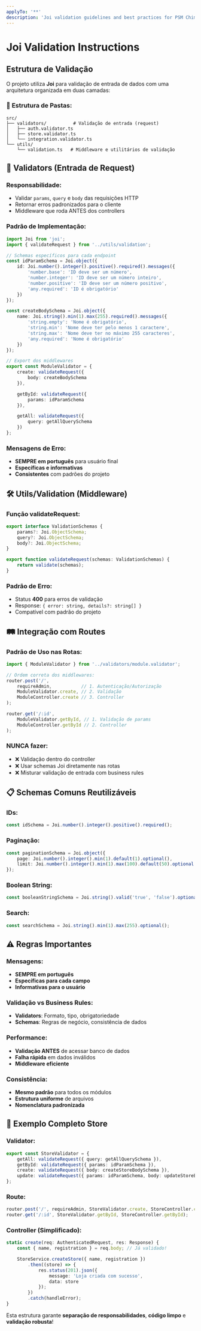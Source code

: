 ```yaml
---
applyTo: '**'
description: 'Joi validation guidelines and best practices for PSM Chimera v2 backend.'
---
```


# Joi Validation Instructions

## Estrutura de Validação

O projeto utiliza **Joi** para validação de entrada de dados com uma arquitetura organizada em duas camadas:

### 📁 **Estrutura de Pastas:**

```
src/
├── validators/          # Validação de entrada (request)
│   ├── auth.validator.ts
│   ├── store.validator.ts
│   └── integration.validator.ts
└── utils/
    └── validation.ts   # Middleware e utilitários de validação
```

## 🔧 **Validators (Entrada de Request)**

### **Responsabilidade:**
- Validar `params`, `query` e `body` das requisições HTTP
- Retornar erros padronizados para o cliente
- Middleware que roda ANTES dos controllers

### **Padrão de Implementação:**

```typescript
import Joi from 'joi';
import { validateRequest } from '../utils/validation';

// Schemas específicos para cada endpoint
const idParamSchema = Joi.object({
    id: Joi.number().integer().positive().required().messages({
        'number.base': 'ID deve ser um número',
        'number.integer': 'ID deve ser um número inteiro',
        'number.positive': 'ID deve ser um número positivo',
        'any.required': 'ID é obrigatório'
    })
});

const createBodySchema = Joi.object({
    name: Joi.string().min(1).max(255).required().messages({
        'string.empty': 'Nome é obrigatório',
        'string.min': 'Nome deve ter pelo menos 1 caractere',
        'string.max': 'Nome deve ter no máximo 255 caracteres',
        'any.required': 'Nome é obrigatório'
    })
});

// Export dos middlewares
export const ModuleValidator = {
    create: validateRequest({
        body: createBodySchema
    }),

    getById: validateRequest({
        params: idParamSchema
    }),

    getAll: validateRequest({
        query: getAllQuerySchema
    })
};
```

### **Mensagens de Erro:**
- **SEMPRE em português** para usuário final
- **Específicas e informativas**
- **Consistentes** com padrões do projeto

## 🛠️ **Utils/Validation (Middleware)**

### **Função validateRequest:**

```typescript
export interface ValidationSchemas {
    params?: Joi.ObjectSchema;
    query?: Joi.ObjectSchema;
    body?: Joi.ObjectSchema;
}

export function validateRequest(schemas: ValidationSchemas) {
    return validate(schemas);
}
```

### **Padrão de Erro:**
- Status **400** para erros de validação
- Response: `{ error: string, details?: string[] }`
- Compatível com padrão do projeto

## 🛤️ **Integração com Routes**

### **Padrão de Uso nas Rotas:**

```typescript
import { ModuleValidator } from '../validators/module.validator';

// Ordem correta dos middlewares:
router.post('/',
    requireAdmin,           // 1. Autenticação/Autorização
    ModuleValidator.create, // 2. Validação
    ModuleController.create // 3. Controller
);

router.get('/:id',
    ModuleValidator.getById, // 1. Validação de params
    ModuleController.getById // 2. Controller
);
```

### **NUNCA fazer:**
- ❌ Validação dentro do controller
- ❌ Usar schemas Joi diretamente nas rotas
- ❌ Misturar validação de entrada com business rules

## 📋 **Schemas Comuns Reutilizáveis**

### **IDs:**
```typescript
const idSchema = Joi.number().integer().positive().required();
```

### **Paginação:**
```typescript
const paginationSchema = Joi.object({
    page: Joi.number().integer().min(1).default(1).optional(),
    limit: Joi.number().integer().min(1).max(100).default(50).optional()
});
```

### **Boolean String:**
```typescript
const booleanStringSchema = Joi.string().valid('true', 'false').optional();
```

### **Search:**
```typescript
const searchSchema = Joi.string().min(1).max(255).optional();
```

## ⚠️ **Regras Importantes**

### **Mensagens:**
- **SEMPRE em português**
- **Específicas para cada campo**
- **Informativas para o usuário**

### **Validação vs Business Rules:**
- **Validators**: Formato, tipo, obrigatoriedade
- **Schemas**: Regras de negócio, consistência de dados

### **Performance:**
- **Validação ANTES** de acessar banco de dados
- **Falha rápida** em dados inválidos
- **Middleware eficiente**

### **Consistência:**
- **Mesmo padrão** para todos os módulos
- **Estrutura uniforme** de arquivos
- **Nomenclatura padronizada**

## 🎯 **Exemplo Completo Store**

### **Validator:**
```typescript
export const StoreValidator = {
    getAll: validateRequest({ query: getAllQuerySchema }),
    getById: validateRequest({ params: idParamSchema }),
    create: validateRequest({ body: createStoreBodySchema }),
    update: validateRequest({ params: idParamSchema, body: updateStoreBodySchema })
};
```

### **Route:**
```typescript
router.post('/', requireAdmin, StoreValidator.create, StoreController.create);
router.get('/:id', StoreValidator.getById, StoreController.getById);
```

### **Controller (Simplificado):**
```typescript
static create(req: AuthenticatedRequest, res: Response) {
    const { name, registration } = req.body; // Já validado!

    StoreService.createStore({ name, registration })
        .then((store) => {
            res.status(201).json({
                message: 'Loja criada com sucesso',
                data: store
            });
        })
        .catch(handleError);
}
```

Esta estrutura garante **separação de responsabilidades**, **código limpo** e **validação robusta**!
